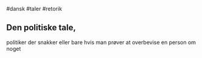 #dansk #taler #retorik
## Den politiske tale,

politiker der snakker eller bare hvis man prøver at overbevise en person om noget


